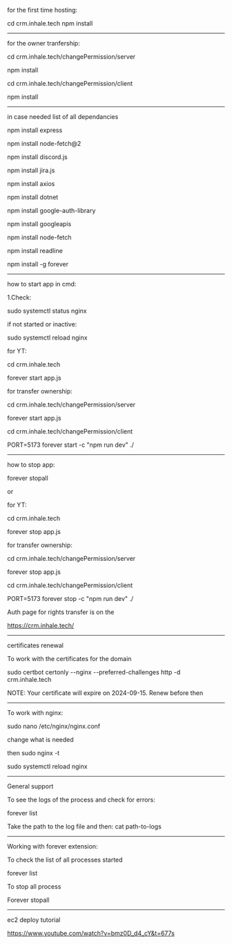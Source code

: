 for the first time hosting:

cd crm.inhale.tech
npm install

------
for the owner tranfership:

cd crm.inhale.tech/changePermission/server

npm install

cd crm.inhale.tech/changePermission/client

npm install

----------
in case needed list of all dependancies

npm install express

npm install node-fetch@2

npm install discord.js

npm install jira.js

npm install axios

npm install dotnet

npm install google-auth-library

npm install googleapis

npm install node-fetch

npm install readline

npm install -g forever

----------

how to start app in cmd:

1.Check: 

sudo systemctl status nginx

if not started or inactive: 

sudo systemctl reload nginx

for YT:

cd crm.inhale.tech

forever start app.js

for transfer ownership:

cd crm.inhale.tech/changePermission/server

forever start app.js

cd crm.inhale.tech/changePermission/client

PORT=5173 forever start -c "npm run dev" ./

----------

how to stop app:

forever stopall

or

for YT:

cd crm.inhale.tech

forever stop app.js

for transfer ownership:

cd crm.inhale.tech/changePermission/server

forever stop app.js

cd crm.inhale.tech/changePermission/client

PORT=5173 forever stop -c "npm run dev" ./

Auth page for rights transfer is on the

https://crm.inhale.tech/

----------
certificates renewal

To work with the certificates for the domain 

sudo certbot certonly --nginx --preferred-challenges http -d crm.inhale.tech

NOTE:
Your certificate will expire on 2024-09-15. Renew before then

----------
To work with nginx:

sudo nano /etc/nginx/nginx.conf

change what is needed 

then 
sudo nginx -t

sudo systemctl reload nginx

----------
General support

To see the logs of the process and check for errors:

forever list

Take the path to the log file and then: cat path-to-logs

--------------------------------------
Working with forever extension:

To check the list of all processes started

forever list

To stop all process

Forever stopall

--------------

ec2 deploy tutorial

https://www.youtube.com/watch?v=bmz0D_d4_cY&t=677s
